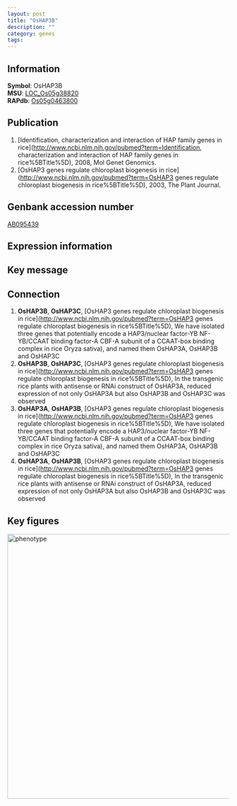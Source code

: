 ```yaml
---
layout: post
title: "OsHAP3B"
description: ""
category: genes
tags: 
---
```


## Information
__Symbol__: OsHAP3B  
__MSU__: [LOC_Os05g38820](http://rice.plantbiology.msu.edu/cgi-bin/ORF_infopage.cgi?orf=LOC_Os05g38820)  
__RAPdb__: [Os05g0463800](http://rapdb.dna.affrc.go.jp/viewer/gbrowse_details/irgsp1?name=Os05g0463800)  

## Publication
1. [Identification, characterization and interaction of HAP family genes in rice](http://www.ncbi.nlm.nih.gov/pubmed?term=Identification, characterization and interaction of HAP family genes in rice%5BTitle%5D), 2008, Mol Genet Genomics.
2. [OsHAP3 genes regulate chloroplast biogenesis in rice](http://www.ncbi.nlm.nih.gov/pubmed?term=OsHAP3 genes regulate chloroplast biogenesis in rice%5BTitle%5D), 2003, The Plant Journal.

## Genbank accession number
[AB095439](http://www.ncbi.nlm.nih.gov/nuccore/AB095439)  

## Expression information

## Key message

## Connection
1. __OsHAP3B__, __OsHAP3C__, [OsHAP3 genes regulate chloroplast biogenesis in rice](http://www.ncbi.nlm.nih.gov/pubmed?term=OsHAP3 genes regulate chloroplast biogenesis in rice%5BTitle%5D), We have isolated three genes that potentially encode a HAP3/nuclear factor-YB NF-YB/CCAAT binding factor-A CBF-A subunit of a CCAAT-box binding complex in rice Oryza sativa), and named them OsHAP3A, OsHAP3B and OsHAP3C
2. __OsHAP3B__, __OsHAP3C__, [OsHAP3 genes regulate chloroplast biogenesis in rice](http://www.ncbi.nlm.nih.gov/pubmed?term=OsHAP3 genes regulate chloroplast biogenesis in rice%5BTitle%5D),  In the transgenic rice plants with antisense or RNAi construct of OsHAP3A, reduced expression of not only OsHAP3A but also OsHAP3B and OsHAP3C was observed
3. __OsHAP3A__, __OsHAP3B__, [OsHAP3 genes regulate chloroplast biogenesis in rice](http://www.ncbi.nlm.nih.gov/pubmed?term=OsHAP3 genes regulate chloroplast biogenesis in rice%5BTitle%5D), We have isolated three genes that potentially encode a HAP3/nuclear factor-YB NF-YB/CCAAT binding factor-A CBF-A subunit of a CCAAT-box binding complex in rice Oryza sativa), and named them OsHAP3A, OsHAP3B and OsHAP3C
4. __OsHAP3A__, __OsHAP3B__, [OsHAP3 genes regulate chloroplast biogenesis in rice](http://www.ncbi.nlm.nih.gov/pubmed?term=OsHAP3 genes regulate chloroplast biogenesis in rice%5BTitle%5D),  In the transgenic rice plants with antisense or RNAi construct of OsHAP3A, reduced expression of not only OsHAP3A but also OsHAP3B and OsHAP3C was observed

## Key figures
<img src="http://ricencode.github.io/images/OsHAP3B.pheno.png" alt="phenotype"  style="width: 600px;"/>



